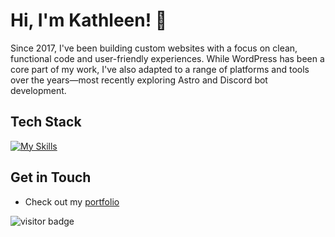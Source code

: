 # Hi, I'm Kathleen! 👋

Since 2017, I've been building custom websites with a focus on clean, functional code and user-friendly experiences. While WordPress has been a core part of my work, I've also adapted to a range of platforms and tools over the years—most recently exploring Astro and Discord bot development.

## Tech Stack
[![My Skills](https://skillicons.dev/icons?i=wordpress,astro,js,jquery,discord,discordjs,php,py,html,bootstrap,tailwind,css,sass,npm,powershell,docker,vite,vscode,git,github,gitlab,gulp,mysql)](https://skillicons.dev)

## Get in Touch

- Check out my [portfolio](https://kathleenglackin.com)

![visitor badge](https://visitor-badge.laobi.icu/badge?page_id=KathleenGlackin.KathleenGlackin)
